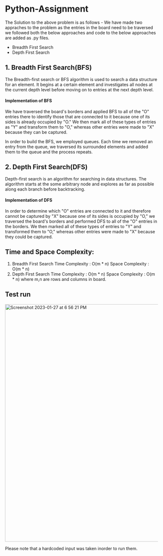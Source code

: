 # Python-Assignment
The Solution to the above problem is as follows - 
We have made two appraches to the problem as the entries in the board need to be traversed we followed both the below approaches and code to the below approaches are added as .py files.
- Breadth First Search
- Depth First Search

## 1. Breadth First Search(BFS)
The Breadth-first search or BFS algorithm is used to search a data structure for an element. It begins at a certain element and investigates all nodes at the current depth level before moving on to entries at the next depth level.

#### Implementation of BFS

We have traversed the board's borders and applied BFS to all of the "O" entries there to identify those that are connected to it because one of its sides is already occupied by "O." We then mark all of these types of entries as "Y" and transform them to "O," whereas other entries were made to "X" because they can be captured.

In order to build the BFS, we employed queues. Each time we removed an entry from the queue, we traversed its surrounded elements and added them to the queue and the process repeats.

## 2. Depth First Search(DFS)
Depth-first search is an algorithm for searching in data structures. The algorithm starts at the some arbitrary node and explores as far as possible along each branch before backtracking. 
#### Implementation of DFS
In order to determine which "O" entries are connected to it and therefore cannot be captured by "X" because one of its sides is occupied by "O," we traversed the board's borders and performed DFS to all of the "O" entries in the borders. We then marked all of these types of entries to "Y" and transformed them to "O," whereas other entries were made to "X" because they could be captured.

## Time and Space Complexity:
1. Breadth First Search
Time Complexity : O(m * n)
Space Complexity : O(m * n)
2. Depth First Search
Time Complexity : O(m * n)
Space Complexity : O(m * n)
where m,n are rows and columns in board.

## Test run
####
<img width="783" alt="Screenshot 2023-01-27 at 6 56 21 PM" src="https://user-images.githubusercontent.com/123619701/215098345-cc64d3a8-02ec-4197-aebb-500a19b01745.png">


Please note that a hardcoded input was taken inorder to run them.
